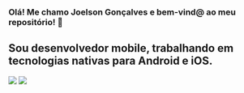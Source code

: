 ### Olá! Me chamo Joelson Gonçalves e bem-vind@ ao meu repositório! 👋

## Sou desenvolvedor mobile, trabalhando em tecnologias nativas para Android e iOS.

![](https://img.shields.io/badge/Code-NodeJS-informational?style=flat&logo=<LOGO_NAME>&logoColor=white&color=2bbc8a) ![](https://img.shields.io/badge/Code-React-informational?style=flat&logo=<LOGO_NAME>&logoColor=white&color=2bbc8a)
